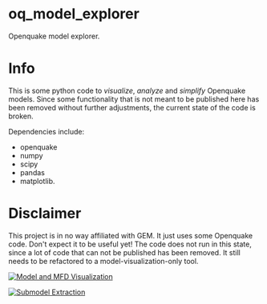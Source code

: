 # oq_model_explorer

Openquake model explorer.

# Info
This is some python code to _visualize_, _analyze_ and _simplify_ Openquake models. Since some functionality that is not meant to be published here has been removed without further adjustments, the current state of the code is broken.

Dependencies include:

* openquake
* numpy
* scipy
* pandas
* matplotlib.

# Disclaimer
This project is in no way affiliated with GEM. It just uses some Openquake code.
Don't expect it to be useful yet! The code does not run in this state, since a lot of code that can not be published has been removed.
It still needs to be refactored to a model-visualization-only tool.


[![Model and MFD Visualization](http://i.imgur.com/udBSejM.png)](https://github.com/ChrisPara/oq_model_explorer)

[![Submodel Extraction](http://i.imgur.com/LkY0VBr.png)](https://github.com/ChrisPara/oq_model_explorer)
